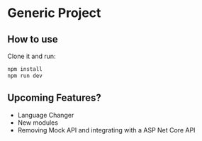 # Generic Project

## How to use

<!-- #default-branch-switch -->

Clone it and run:

```sh
npm install
npm run dev
```

## Upcoming Features?

<!-- #default-branch-switch -->

- Language Changer
- New modules
- Removing Mock API and integrating with a ASP Net Core API
